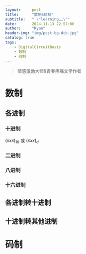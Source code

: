 ```yaml
---
layout:     post
title:      "数制&码制"
subtitle:   " \"learning……\""
date:       2024-11-13 22:57:00
author:     "Ryan"
header-img: "img/post-bg-dcb.jpg"
catalog: true
tags:
    - DigitalCircuitBasis
    - 数制
    - 码制
---
```


> 情感激励大师&青春疼痛文学作者

# 数制
## 各进制
### 十进制
$(xxx)_{10}$ 或 $(xxx)_d$

### 二进制
### 八进制
### 十六进制
## 各进制转十进制
## 十进制转其他进制



# 码制




